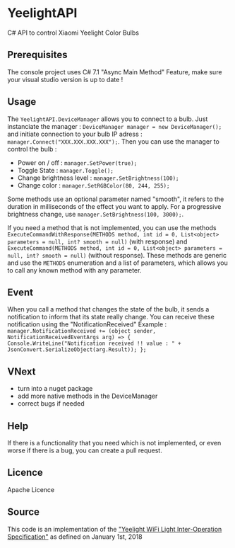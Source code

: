 # YeelightAPI
C# API to control Xiaomi Yeelight Color Bulbs

## Prerequisites
The console project uses C# 7.1 "Async Main Method" Feature, make sure your visual studio version is up to date !

## Usage
The `YeelightAPI.DeviceManager` allows you to connect to a bulb. Just instanciate the manager : `DeviceManager manager = new DeviceManager();` and initiate connection to your bulb IP adress : `manager.Connect("XXX.XXX.XXX.XXX");`.
Then you can use the manager to control the bulb : 
* Power on / off : `manager.SetPower(true);`
* Toggle State : `manager.Toggle();`
* Change brightness level : `manager.SetBrightness(100);`
* Change color : `manager.SetRGBColor(80, 244, 255);`

Some methods use an optional parameter named "smooth", it refers to the duration in milliseconds of the effect you want to apply. For a progressive brightness change, use `manager.SetBrightness(100, 3000);`.

If you need a method that is not implemented, you can use the methods `ExecuteCommandWithResponse(METHODS method, int id = 0, List<object> parameters = null, int? smooth = null)` (with response) and `ExecuteCommand(METHODS method, int id = 0, List<object> parameters = null, int? smooth = null)` (without response).
These methods are generic and use the `METHODS` enumeration and a list of parameters, which allows you to call any known method with any parameter.

## Event
When you call a method that changes the state of the bulb, it sends a notification to inform that its state really change. You can receive these notification using the "NotificationReceived" 
Example : `manager.NotificationReceived += (object sender, NotificationReceivedEventArgs arg) =>
           {
                Console.WriteLine("Notification received !! value : " + JsonConvert.SerializeObject(arg.Result));
           };`

## VNext
* turn into a nuget package
* add more native methods in the DeviceManager
* correct bugs if needed

## Help
If there is a functionality that you need which is not implemented, or even worse if there is a bug, you can create a pull request.

## Licence

Apache Licence

## Source
This code is an implementation of the ["Yeelight WiFi Light Inter-Operation Specification"](http://www.yeelight.com/download/Yeelight_Inter-Operation_Spec.pdf "Link to Yeelight WiFi Light Inter-Operation Specification") as defined on January 1st, 2018
